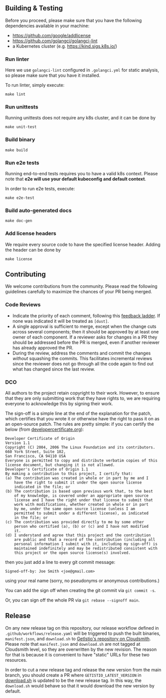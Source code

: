 ## Building & Testing

Before you proceed, please make sure that you have the following dependencies available in your machine:

- https://github.com/google/addlicense
- https://github.com/golangci/golangci-lint
- a Kubernetes cluster (e.g. https://kind.sigs.k8s.io/)


### Run linter

Here we use `golangci-lint` configured in `.golangci.yml` for static analysis, so please make sure that you have it installed.

To run linter, simply execute:

```
make lint
```

### Run unittests

Running unittests does not require any k8s cluster, and it can be done by

```
make unit-test
```

### Build binary

```
make build
```

### Run e2e tests

Running end-to-end tests requires you to have a valid k8s context. Please note that **e2e will use your default kubeconfig and default context**.

In order to run e2e tests, execute:

```
make e2e-test
```

### Build auto-generated docs

```
make doc-gen
```

### Add license headers

We require every source code to have the specified license header. Adding the header can be done by
```
make license
```

## Contributing

We welcome contributions from the community. Please read the following guidelines carefully to maximize the chances of your PR being merged.

### Code Reviews

* Indicate the priority of each comment, following this
  [feedback ladder](https://www.netlify.com/blog/2020/03/05/feedback-ladders-how-we-encode-code-reviews-at-netlify/).
  If none was indicated it will be treated as `[dust]`.
* A single approval is sufficient to merge, except when the change cuts
  across several components; then it should be approved by at least one owner
  of each component. If a reviewer asks for changes in a PR they should be
  addressed before the PR is merged, even if another reviewer has already
  approved the PR.
* During the review, address the comments and commit the changes _without_ squashing the commits.
  This facilitates incremental reviews since the reviewer does not go through all the code again to
  find out what has changed since the last review.

### DCO

All authors to the project retain copyright to their work.
However, to ensure that they are only submitting work that they have rights to,
we are requiring everyone to acknowledge this by signing their work.

The sign-off is a simple line at the end of the explanation for the
patch, which certifies that you wrote it or otherwise have the right to
pass it on as an open-source patch. The rules are pretty simple: if you
can certify the below (from
[developercertificate.org](https://developercertificate.org/)):

```
Developer Certificate of Origin
Version 1.1
Copyright (C) 2004, 2006 The Linux Foundation and its contributors.
660 York Street, Suite 102,
San Francisco, CA 94110 USA
Everyone is permitted to copy and distribute verbatim copies of this
license document, but changing it is not allowed.
Developer's Certificate of Origin 1.1
By making a contribution to this project, I certify that:
(a) The contribution was created in whole or in part by me and I
    have the right to submit it under the open source license
    indicated in the file; or
(b) The contribution is based upon previous work that, to the best
    of my knowledge, is covered under an appropriate open source
    license and I have the right under that license to submit that
    work with modifications, whether created in whole or in part
    by me, under the same open source license (unless I am
    permitted to submit under a different license), as indicated
    in the file; or
(c) The contribution was provided directly to me by some other
    person who certified (a), (b) or (c) and I have not modified
    it.
(d) I understand and agree that this project and the contribution
    are public and that a record of the contribution (including all
    personal information I submit with it, including my sign-off) is
    maintained indefinitely and may be redistributed consistent with
    this project or the open source license(s) involved.
```

then you just add a line to every git commit message:

    Signed-off-by: Joe Smith <joe@gmail.com>

using your real name (sorry, no pseudonyms or anonymous contributions.)

You can add the sign off when creating the git commit via `git commit -s`. 

Or, you can sign off the whole PR via `git rebase --signoff main`.


## Release

On any new release tag on this repository, our release workflow defined in `.github/workflows/release.yaml` 
will be triggered to push the built binaries, `manifest.json`, and `download.sh` to
[GetIstio's repository on Cloudsmith](https://dl.getistio.io/public/raw/). Please note that `manifest.json` and `download.sh`
are not tagged at Cloudsmith level, so they are overwritten by the new revision. The reason for that is because it is convenient to have "static" URLs for these two resources.

In order to cut a new release tag and release the new version from the main branch, you should create a PR 
where `GETISTIO_LATEST_VERSION` in [download.sh](https://github.com/tetratelabs/getistio/blob/13c222fc020e35bd73ce8041c93294278971a226/download.sh#L5) is updated to be the new release tag. 
In this way, the `download.sh` would behave so that it would download the new version by default.
